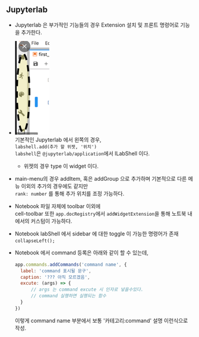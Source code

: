 ## Jupyterlab   
* Jupyterlab 은 부가적인 기능들의 경우 Extension 설치 및 프론트 명령어로 기능을 추가한다.

* ![leftSide.png](leftSide.png)   
  기본적인 Jupyterlab 에서 왼쪽의 경우,    
  `labshell.add(추가 할 위젯, '위치')`    
  `labshell`은 `@jupyterlab/application`에서 ILabShell 이다. 
     * 위젯의 경우 type 이 widget 이다.


* main-menu의 경우 addItem, 혹은 addGroup 으로 추가하며 기본적으로 다른 메뉴 이외의 추가의 경우에도 같지만   
  `rank: number` 를 통해 추가 위치를 조정 가능하다.

* Notebook 파일 자체에 toolbar 이외에    
  cell-toolbar 또한
  `app.docRegistry`에서 `addWidgetExtension`을 통해 노트북 내에서의 커스텀이 가능하다.

* Notebook labShell 에서 sidebar 에 대한 toggle 이 가능한 명령어가 존재 `collapseLeft();`

* Notebook 에서 command 등록은 아래와 같이 할 수 있는데,
  ```javascript
  app.commands.addCommands('command name', {
    label: 'command 표시될 문구',
    caption: '??? 아직 모르겠음',
    excute: (args) => {
        // args 는 command excute 시 인자로 넣을수있다.
        // command 실행하면 실행되는 함수
    }
  })
  ```
  이렇게 command name 부분에서 보통 '카테고리:command' 설명 이런식으로 작성. 
